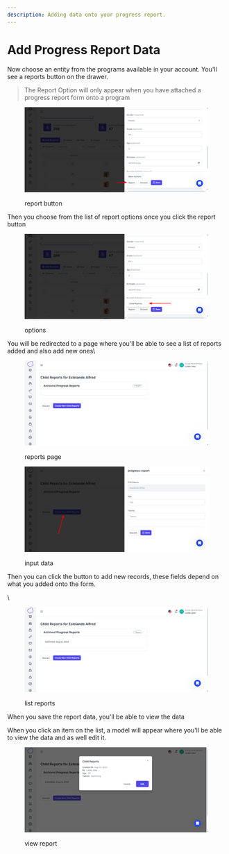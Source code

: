 ```yaml
---
description: Adding data onto your progress report.
---
```


# Add Progress Report Data

Now choose an entity from the programs available in your account. You'll see a reports button on the drawer.

> The Report Option will only appear when you have attached a progress report form onto a program

<figure><img src="../../.gitbook/assets/image (6).png" alt=""><figcaption><p>report  button</p></figcaption></figure>

Then you choose from the list of report options once you click the report button

<figure><img src="../../.gitbook/assets/image (7).png" alt=""><figcaption><p>options</p></figcaption></figure>

You will be redirected to a page where you'll be able to see a list of reports added and also add new ones\


<figure><img src="../../.gitbook/assets/image (8).png" alt=""><figcaption><p>reports page</p></figcaption></figure>

<figure><img src="../../.gitbook/assets/image (9).png" alt=""><figcaption><p>input data</p></figcaption></figure>

Then you can click the button to add new records, these fields depend on what you added onto the form.

\


<figure><img src="../../.gitbook/assets/image (10).png" alt=""><figcaption><p>list reports</p></figcaption></figure>

When you save the report data, you'll be able to view the data&#x20;

When you click an item on the list, a model will appear where you'll be able to view the data and as well edit it.

<figure><img src="../../.gitbook/assets/image (11).png" alt=""><figcaption><p>view report</p></figcaption></figure>
